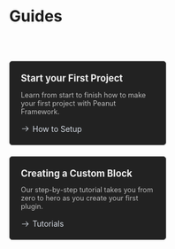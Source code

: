 <h1>Guides</h1>

<div style="height: 45px;"></div>

<div class="grid-cards">
  <a class="grid-card" href="guides/getting-started" title="Getting Started">
    <div class="grid-card-content">
      <div class="grid-card-title">Start your First Project</div>
      <p class="grid-card-description">
        Learn from start to finish how to make your first project with Peanut Framework.
      </p>
      <span class="grid-card-link">
        <svg xmlns="http://www.w3.org/2000/svg" viewBox="0 0 24 24">
          <path d="M13.22 19.03a.75.75 0 0 1 0-1.06L18.19 13H3.75a.75.75 0 0 1 0-1.5h14.44l-4.97-4.97a.749.749 0 0 1 .326-1.275.75.75 0 0 1 .734.215l6.25 6.25a.75.75 0 0 1 0 1.06l-6.25 6.25a.75.75 0 0 1-1.06 0"></path>
        </svg>
        How to Setup
      </span>
    </div>
  </a>

  <a class="grid-card" href="guides/creating-a-custom-block" title="Creating a Custom Block">
    <div class="grid-card-content">
      <div class="grid-card-title">Creating a Custom Block</div>
      <p class="grid-card-description">
        Our step-by-step tutorial takes you from zero to hero as you create your first plugin.
      </p>
      <span class="grid-card-link">
        <svg xmlns="http://www.w3.org/2000/svg" viewBox="0 0 24 24">
          <path d="M13.22 19.03a.75.75 0 0 1 0-1.06L18.19 13H3.75a.75.75 0 0 1 0-1.5h14.44l-4.97-4.97a.749.749 0 0 1 .326-1.275.75.75 0 0 1 .734.215l6.25 6.25a.75.75 0 0 1 0 1.06l-6.25 6.25a.75.75 0 0 1-1.06 0"></path>
        </svg>
        Tutorials
      </span>
    </div>
  </a>
</div>

<style>
  .grid-cards {
    display: flex;
    flex-wrap: wrap;
    gap: 20px;
  }

  .grid-card {
    width: calc(50% - 10px); /* Adjust for desired width */
    background-color: #222; /* Dark background color */
    border: 1px solid #555; /* Darker border */
    border-radius: 5px;
    padding: 20px;
    text-decoration: none;
    color: #eee; /* Light text color */
    display: flex;
    flex-direction: column;
  }

  .grid-card:hover {
    box-shadow: 0 2px 5px rgba(0, 0, 0, 0.3); /* More pronounced hover effect */
  }

  .grid-card-content {
    flex-grow: 1;
  }

  .grid-card-title {
    font-size: 1.2em;
    font-weight: bold;
    margin-bottom: 10px;
  }

  .grid-card-description {
    font-size: 0.9em;
    color: #bbb; /* Lighter description color */
    margin-bottom: 15px;
  }

  .grid-card-link {
    font-size: 1em; /* Increased font size */
    color: #d5dbe4; /* White text color */
    align-self: flex-end;
    display: flex;
    align-items: center;
    gap: 5px;
  }

  .grid-card-link svg {
    width: 16px; /* Adjust icon size as needed */
    height: 16px;
    fill: currentColor; /* Inherit color from parent */
  }

  /* Remove underline from all text within grid cards */
  a, a:hover, a:focus, a:active {
      text-decoration: none !important;
  }
</style>
